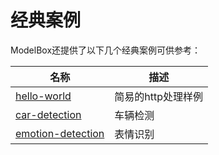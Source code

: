 # 经典案例

ModelBox还提供了以下几个经典案例可供参考：

| 名称                                         | 描述               |
| -------------------------------------------- | ------------------ |
| [hello-world](./hello-world.md)              | 简易的http处理样例 |
| [car-detection](./car-detection.md)          | 车辆检测           |
| [emotion-detection](./emotion-detection.md)  | 表情识别           |
